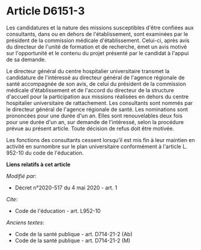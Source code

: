 # Article D6151-3

Les candidatures et la nature des missions susceptibles d'être confiées aux consultants, dans ou en dehors de
l'établissement, sont examinées par le président de la commission médicale d'établissement. Celui-ci, après avis du directeur
de l'unité de formation et de recherche, émet un avis motivé sur l'opportunité et le contenu du projet présenté par le
candidat à l'appui de sa demande.

Le directeur général du centre hospitalier universitaire transmet la candidature de l'intéressé au directeur général de
l'agence régionale de santé accompagnée de son avis, de celui du président de la commission médicale d'établissement et de
l'accord du directeur de la structure d'accueil pour la participation aux missions réalisées en dehors du centre hospitalier
universitaire de rattachement. Les consultants sont nommés par le directeur général de l'agence régionale de santé. Les
nominations sont prononcées pour une durée d'un an. Elles sont renouvelables deux fois pour une durée d'un an, sur demande de
l'intéressé, selon la procédure prévue au présent article. Toute décision de refus doit être motivée.

Les fonctions des consultants cessent lorsqu'il est mis fin à leur maintien en activité en surnombre sur le plan
universitaire conformément à l'article L. 952-10 du code de l'éducation.

**Liens relatifs à cet article**

_Modifié par_:

  - Décret n°2020-517 du 4 mai 2020 - art. 1

_Cite_:

  - Code de l'éducation - art. L952-10

_Anciens textes_:

  - Code de la santé publique - art. D714-21-2 (Ab)
  - Code de la santé publique - art. D714-21-2 (M)
